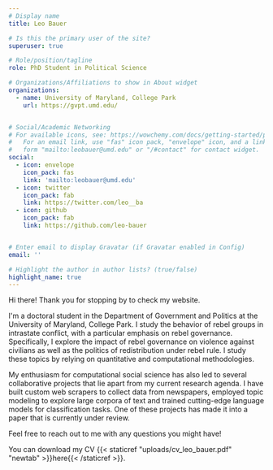 ```yaml
---
# Display name
title: Leo Bauer

# Is this the primary user of the site?
superuser: true

# Role/position/tagline
role: PhD Student in Political Science

# Organizations/Affiliations to show in About widget
organizations:
  - name: University of Maryland, College Park
    url: https://gvpt.umd.edu/


# Social/Academic Networking
# For available icons, see: https://wowchemy.com/docs/getting-started/page-builder/#icons
#   For an email link, use "fas" icon pack, "envelope" icon, and a link in the
#   form "mailto:leobauer@umd.edu" or "/#contact" for contact widget.
social:
  - icon: envelope
    icon_pack: fas
    link: 'mailto:leobauer@umd.edu'
  - icon: twitter
    icon_pack: fab
    link: https://twitter.com/leo__ba
  - icon: github
    icon_pack: fab
    link: https://github.com/leo-bauer


# Enter email to display Gravatar (if Gravatar enabled in Config)
email: ''

# Highlight the author in author lists? (true/false)
highlight_name: true
---
```


Hi there! Thank you for stopping by to check my website. 

I'm a doctoral student in the Department of Government and Politics at the University of Maryland, College Park. I study the behavior of rebel groups in intrastate conflict, with a particular emphasis on rebel governance. Specifically, I explore the impact of rebel governance on violence against civilians as well as the politics of redistribution under rebel rule. I study these topics by relying on quantitative and computational methodologies.

My enthusiasm for computational social science has also led to several collaborative projects that lie apart from my current research agenda. I have built custom web scrapers to collect data from newspapers, employed topic modeling to explore large corpora of text and trained cutting-edge language models for classification tasks. One of these projects has made it into a paper that is currently under review. 

Feel free to reach out to me with any questions you might have! 

You can download my CV {{< staticref "uploads/cv_leo_bauer.pdf" "newtab" >}}here{{< /staticref >}}.


